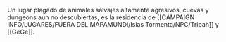 Un lugar plagado de animales salvajes altamente agresivos, cuevas y dungeons aun no descubiertas, es la residencia de [[CAMPAIGN INFO/LUGARES/FUERA DEL MAPAMUNDI/Islas Tormenta/NPC/Tripah]] y [[GeGe]].